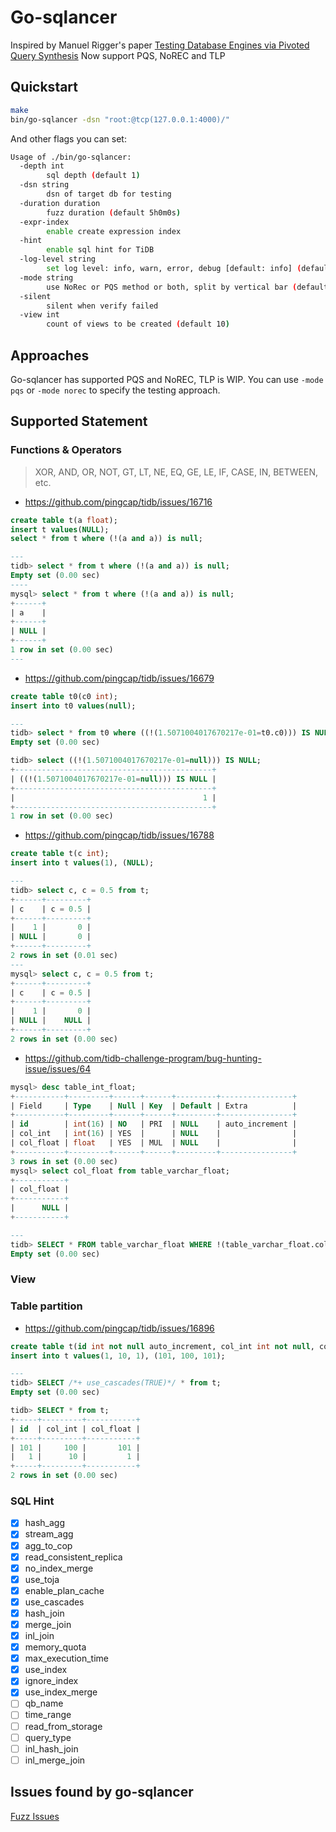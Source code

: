 # Go-sqlancer

Inspired by Manuel Rigger's paper [Testing Database Engines via Pivoted Query Synthesis](https://arxiv.org/pdf/2001.04174.pdf)
Now support PQS, NoREC and TLP

## Quickstart

```bash
make
bin/go-sqlancer -dsn "root:@tcp(127.0.0.1:4000)/"
```

And other flags you can set:

```bash
Usage of ./bin/go-sqlancer:
  -depth int
        sql depth (default 1)
  -dsn string
        dsn of target db for testing
  -duration duration
        fuzz duration (default 5h0m0s)
  -expr-index
        enable create expression index
  -hint
        enable sql hint for TiDB
  -log-level string
        set log level: info, warn, error, debug [default: info] (default "info")
  -mode string
        use NoRec or PQS method or both, split by vertical bar (default "pqs|norec")
  -silent
        silent when verify failed
  -view int
        count of views to be created (default 10)
```

## Approaches

Go-sqlancer has supported PQS and NoREC, TLP is WIP. You can use `-mode pqs` or `-mode norec` to specify the testing approach.

## Supported Statement

### Functions & Operators

> XOR, AND, OR, NOT, GT, LT, NE, EQ, GE, LE, IF, CASE, IN, BETWEEN, etc.

* https://github.com/pingcap/tidb/issues/16716

```SQL
create table t(a float);
insert t values(NULL);
select * from t where (!(a and a)) is null;

---
tidb> select * from t where (!(a and a)) is null;
Empty set (0.00 sec)
----
mysql> select * from t where (!(a and a)) is null;
+------+
| a    |
+------+
| NULL |
+------+
1 row in set (0.00 sec)
---

```

* https://github.com/pingcap/tidb/issues/16679

```SQL
create table t0(c0 int);
insert into t0 values(null);

---
tidb> select * from t0 where ((!(1.5071004017670217e-01=t0.c0))) IS NULL;
Empty set (0.00 sec)

tidb> select ((!(1.5071004017670217e-01=null))) IS NULL;
+--------------------------------------------+
| ((!(1.5071004017670217e-01=null))) IS NULL |
+--------------------------------------------+
|                                          1 |
+--------------------------------------------+
1 row in set (0.00 sec)
```

* https://github.com/pingcap/tidb/issues/16788

```SQL
create table t(c int);
insert into t values(1), (NULL);

---
tidb> select c, c = 0.5 from t;
+------+---------+
| c    | c = 0.5 |
+------+---------+
|    1 |       0 |
| NULL |       0 |
+------+---------+
2 rows in set (0.01 sec)
---
mysql> select c, c = 0.5 from t;
+------+---------+
| c    | c = 0.5 |
+------+---------+
|    1 |       0 |
| NULL |    NULL |
+------+---------+
2 rows in set (0.00 sec)
```

* https://github.com/tidb-challenge-program/bug-hunting-issue/issues/64

```SQL
mysql> desc table_int_float;
+-----------+---------+------+------+---------+----------------+
| Field     | Type    | Null | Key  | Default | Extra          |
+-----------+---------+------+------+---------+----------------+
| id        | int(16) | NO   | PRI  | NULL    | auto_increment |
| col_int   | int(16) | YES  |      | NULL    |                |
| col_float | float   | YES  | MUL  | NULL    |                |
+-----------+---------+------+------+---------+----------------+
3 rows in set (0.00 sec)
mysql> select col_float from table_varchar_float;
+-----------+
| col_float |
+-----------+
|      NULL |
+-----------+

---
tidb> SELECT * FROM table_varchar_float WHERE !(table_varchar_float.col_float and 1) IS NULL;
Empty set (0.00 sec)
```

### View

### Table partition

* https://github.com/pingcap/tidb/issues/16896

```SQL
create table t(id int not null auto_increment, col_int int not null, col_float float, primary key(id, col_int)) partition by range(col_int) (partition p0 values less than (100), partition pn values less than (MAXVALUE));
insert into t values(1, 10, 1), (101, 100, 101);

---
tidb> SELECT /*+ use_cascades(TRUE)*/ * from t;
Empty set (0.00 sec)

tidb> SELECT * from t;
+-----+---------+-----------+
| id  | col_int | col_float |
+-----+---------+-----------+
| 101 |     100 |       101 |
|   1 |      10 |         1 |
+-----+---------+-----------+
2 rows in set (0.00 sec)
```

### SQL Hint

- [x] hash_agg
- [x] stream_agg
- [x] agg_to_cop
- [x] read_consistent_replica
- [x] no_index_merge
- [x] use_toja
- [x] enable_plan_cache
- [x] use_cascades
- [x] hash_join
- [x] merge_join
- [x] inl_join
- [x] memory_quota
- [x] max_execution_time
- [x] use_index
- [x] ignore_index
- [x] use_index_merge
- [ ] qb_name
- [ ] time_range
- [ ] read_from_storage
- [ ] query_type
- [ ] inl_hash_join
- [ ] inl_merge_join

## Issues found by go-sqlancer

[Fuzz Issues](https://github.com/orgs/pingcap/projects/16)
